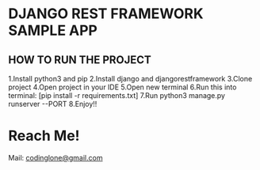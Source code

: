 # DJANGO REST FRAMEWORK SAMPLE APP

## HOW TO RUN THE PROJECT
1.Install python3 and pip
2.Install django and djangorestframework
3.Clone project
4.Open project in your IDE
5.Open new terminal
6.Run this into terminal: [pip install -r requirements.txt]
7.Run python3 manage.py runserver --PORT
8.Enjoy!!

# Reach Me!
Mail: codinglone@gmail.com